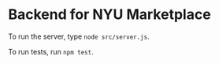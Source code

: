 # Backend for NYU Marketplace
To run the server, type `node src/server.js`.

To run tests, run `npm test`.